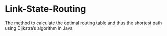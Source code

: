 # Link-State-Routing
The method to calculate the optimal routing table and thus the shortest path using Dijkstra’s algorithm in Java
